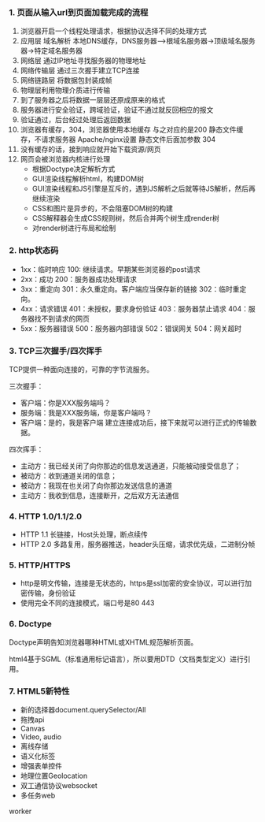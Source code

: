 ### 1. 页面从输入url到页面加载完成的流程
1. 浏览器开启一个线程处理请求，根据协议选择不同的处理方式
2. 应用层 域名解析 本地DNS缓存，DNS服务器—>根域名服务器->顶级域名服务器->特定域名服务器
3. 网络层 通过IP地址寻找服务器的物理地址
4. 网络传输层 通过三次握手建立TCP连接
5. 网络链路层 将数据包封装成帧
6. 物理层利用物理介质进行传输
7. 到了服务器之后将数据一层层还原成原来的格式
8. 服务器进行安全验证，跨域验证，验证不通过就反回相应的报文
9. 验证通过，后台经过处理后返回数据
10. 浏览器有缓存，304，浏览器使用本地缓存 与之对应的是200 静态文件缓存，不请求服务器 Apache/nginx设置 静态文件后面加参数 304
11. 没有缓存的话，接到响应就开始下载资源/网页
12. 网页会被浏览器内核进行处理
    * 根据Doctype决定解析方式
    * GUI渲染线程解析html，构建DOM树
    * GUI渲染线程和JS引擎是互斥的，遇到JS解析之后就等待JS解析，然后再继续渲染
    * CSS和图片是异步的，不会阻塞DOM树的构建
    * CSS解释器会生成CSS规则树，然后合并两个树生成render树
    * 对render树进行布局和绘制
    
### 2. http状态码

* 1xx：临时响应
100: 继续请求。早期某些浏览器的post请求
* 2xx：成功
200：服务器成功处理请求
* 3xx：重定向
301：永久重定向。客户端应当保存新的链接
302：临时重定向。
* 4xx：请求错误
401：未授权，要求身份验证
403：服务器禁止请求
404：服务器找不到请求的网页
* 5xx：服务器错误
500：服务器内部错误
502：错误网关
504：网关超时

### 3. TCP三次握手/四次挥手
TCP提供一种面向连接的，可靠的字节流服务。

三次握手：
* 客户端：你是XXX服务端吗？
* 服务端：我是XXX服务端，你是客户端吗？
* 客户端：是的，我是客户端
建立连接成功后，接下来就可以进行正式的传输数据。

四次挥手：
* 主动方：我已经关闭了向你那边的信息发送通道，只能被动接受信息了；
* 被动方：收到通道关闭的信息；
* 被动方：我现在也关闭了向你那边发送信息的通道
* 主动方：我收到信息，连接断开，之后双方无法通信

### 4. HTTP 1.0/1.1/2.0
* HTTP 1.1 
长链接，Host头处理，断点续传
* HTTP 2.0
多路复用，服务器推送，header头压缩，请求优先级，二进制分帧

### 5. HTTP/HTTPS
* http是明文传输，连接是无状态的，https是ssl加密的安全协议，可以进行加密传输，身份验证
* 使用完全不同的连接模式，端口号是80 443

### 6. Doctype
Doctype声明告知浏览器哪种HTML或XHTML规范解析页面。

html4基于SGML（标准通用标记语言），所以要用DTD（文档类型定义）进行引用。

### 7. HTML5新特性
* 新的选择器document.querySelector/All
* 拖拽api
* Canvas
* Video, audio
* 离线存储
* 语义化标签
* 增强表单控件
* 地理位置Geolocation
* 双工通信协议websocket
* 多任务web


worker


